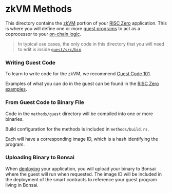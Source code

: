 # zkVM Methods

This directory contains the [zkVM] portion of your [RISC Zero] application.
This is where you will define one or more [guest programs] to act as a coprocessor to your [on-chain logic].

> In typical use cases, the only code in this directory that you will need to edit is inside [`guest/src/bin`].

[zkVM]: https://dev.risczero.com/zkvm
[RISC Zero]: https://www.risczero.com/
[guest programs]: https://dev.risczero.com/terminology#guest-program
[on-chain logic]: ../contracts/
[`guest/src/bin`]: ./guest/src/bin/

### Writing Guest Code

To learn to write code for the zkVM, we recommend [Guest Code 101].

Examples of what you can do in the guest can be found in the [RISC Zero examples].

[Guest Code 101]: https://dev.risczero.com/zkvm/developer-guide/guest-code-101
[RISC Zero examples]: https://github.com/risc0/tree/v0.18.0/examples

### From Guest Code to Binary File

Code in the `methods/guest` directory will be compiled into one or more binaries.

Build configuration for the methods is included in `methods/build.rs`.

Each will have a corresponding image ID, which is a hash identifying the program.

### Uploading Binary to Bonsai

<!-- TODO: This should have practical instructions on how to actually upload to Bonsai -->

When [deploying] your application, you will upload your binary to Bonsai where the guest will run when requested.
The image ID will be included in the deployment of the smart contracts to reference your guest program living in Bonsai.

[deploying]: ../deployment-guide
